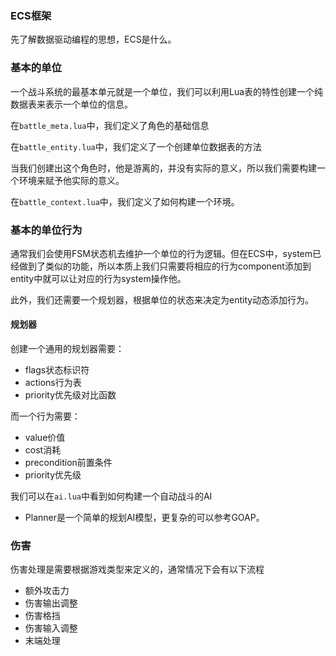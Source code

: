 ### ECS框架
先了解数据驱动编程的思想，ECS是什么。

### 基本的单位
一个战斗系统的最基本单元就是一个单位，我们可以利用Lua表的特性创建一个纯数据表来表示一个单位的信息。

在`battle_meta.lua`中，我们定义了角色的基础信息

在`battle_entity.lua`中，我们定义了一个创建单位数据表的方法

当我们创建出这个角色时，他是游离的，并没有实际的意义，所以我们需要构建一个环境来赋予他实际的意义。

在`battle_context.lua`中，我们定义了如何构建一个环境。

### 基本的单位行为
通常我们会使用FSM状态机去维护一个单位的行为逻辑。但在ECS中，system已经做到了类似的功能，所以本质上我们只需要将相应的行为component添加到entity中就可以让对应的行为system操作他。

此外，我们还需要一个规划器，根据单位的状态来决定为entity动态添加行为。

#### 规划器
创建一个通用的规划器需要：

- flags状态标识符
- actions行为表
- priority优先级对比函数

而一个行为需要：

- value价值
- cost消耗
- precondition前置条件
- priority优先级

我们可以在`ai.lua`中看到如何构建一个自动战斗的AI

* Planner是一个简单的规划AI模型，更复杂的可以参考GOAP。

### 伤害
伤害处理是需要根据游戏类型来定义的，通常情况下会有以下流程

- 额外攻击力
- 伤害输出调整
- 伤害格挡
- 伤害输入调整
- 末端处理


